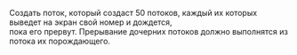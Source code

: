Создать поток, который создаст 50 потоков, каждый их которых выведет на экран свой номер и дождется, <br>
пока его прервут. Прерывание дочерних потоков должно выполнятся из потока их порождающего.

